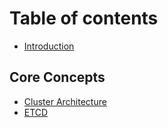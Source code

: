 # Table of contents

* [Introduction](README.md)

## Core Concepts

* [Cluster Architecture](core-concepts/cluster-architecture.md)
* [ETCD](core-concepts/etcd.md)
